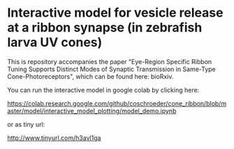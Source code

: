 # Interactive model for vesicle release at a ribbon synapse (in zebrafish larva UV cones)

This is repository accompanies the paper "Eye-Region Specific Ribbon Tuning Supports Distinct Modes of Synaptic Transmission in Same-Type Cone-Photoreceptors", which can be found here: bioRxiv.

You can run the interactive model in google colab by clicking here:

https://colab.research.google.com/github/coschroeder/cone_ribbon/blob/master/model/interactive_model_plotting/model_demo.ipynb

or as tiny url:

http://www.tinyurl.com/h3avl1ga

